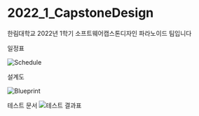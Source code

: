 # 2022_1_CapstoneDesign
한림대학교 2022년 1학기 소프트웨어캡스톤디자인 파라노이드 팀입니다

일정표

![Schedule](https://user-images.githubusercontent.com/3304322/167393219-2a22b93d-a5f4-48da-b13d-56f570f5ad8a.PNG)

설계도

![Blueprint](https://user-images.githubusercontent.com/3304322/167609138-054e4d98-a7b2-4ae1-8ba8-d5f5817e5984.jpg)


테스트 문서
![테스트 결과표](https://user-images.githubusercontent.com/3304322/168055712-2878a5eb-a6d6-4922-941f-4d75a6ff1f8f.PNG)
